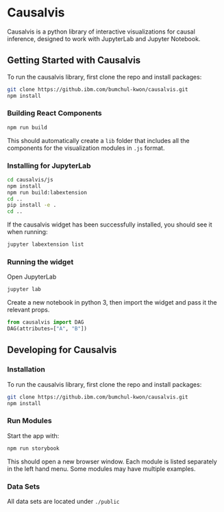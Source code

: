 # Causalvis

Causalvis is a python library of interactive visualizations for causal inference, designed to work with JupyterLab and Jupyter Notebook.

## Getting Started with Causalvis

To run the causalvis library, first clone the repo and install packages:

```bash
git clone https://github.ibm.com/bumchul-kwon/causalvis.git
npm install
```

### Building React Components

```bash
npm run build
```

This should automatically create a `lib` folder that includes all the components for the visualization modules in `.js` format.

### Installing for JupyterLab

```bash
cd causalvis/js
npm install
npm run build:labextension
cd ..
pip install -e .
cd ..
```

If the causalvis widget has been successfully installed, you should see it when running:

```bash
jupyter labextension list
```

### Running the widget

Open JupyterLab

```bash
jupyter lab
```

Create a new notebook in python 3, then import the widget and pass it the relevant props.

```py
from causalvis import DAG
DAG(attributes=["A", "B"])
```

## Developing for Causalvis

### Installation

To run the causalvis library, first clone the repo and install packages:

```bash
git clone https://github.ibm.com/bumchul-kwon/causalvis.git
npm install
```

### Run Modules

Start the app with:

```bash
npm run storybook
```

This should open a new browser window. Each module is listed separately in the left hand menu. Some modules may have multiple examples.

### Data Sets

All data sets are located under `./public`